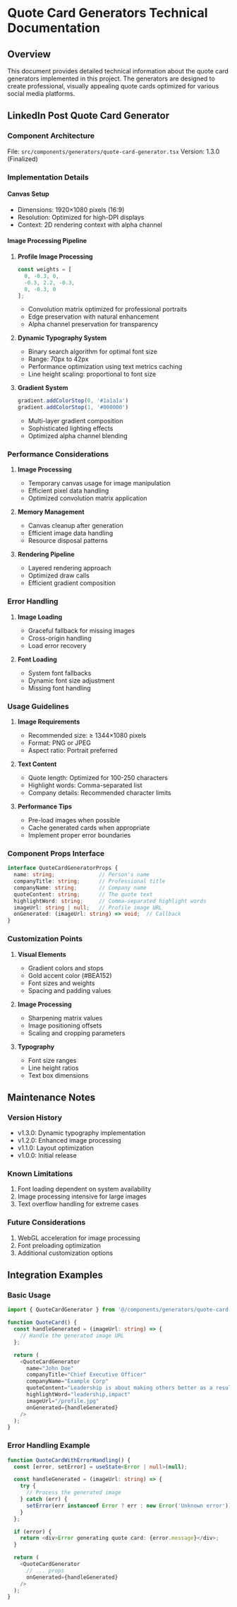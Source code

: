 # Quote Card Generators Technical Documentation

## Overview

This document provides detailed technical information about the quote card generators implemented in this project. The generators are designed to create professional, visually appealing quote cards optimized for various social media platforms.

## LinkedIn Post Quote Card Generator

### Component Architecture

File: `src/components/generators/quote-card-generator.tsx`
Version: 1.3.0 (Finalized)

### Implementation Details

#### Canvas Setup
- Dimensions: 1920×1080 pixels (16:9)
- Resolution: Optimized for high-DPI displays
- Context: 2D rendering context with alpha channel

#### Image Processing Pipeline

1. **Profile Image Processing**
   ```typescript
   const weights = [
     0, -0.3, 0,
     -0.3, 2.2, -0.3,
     0, -0.3, 0
   ];
   ```
   - Convolution matrix optimized for professional portraits
   - Edge preservation with natural enhancement
   - Alpha channel preservation for transparency

2. **Dynamic Typography System**
   - Binary search algorithm for optimal font size
   - Range: 70px to 42px
   - Performance optimization using text metrics caching
   - Line height scaling: proportional to font size

3. **Gradient System**
   ```typescript
   gradient.addColorStop(0, '#1a1a1a')
   gradient.addColorStop(1, '#000000')
   ```
   - Multi-layer gradient composition
   - Sophisticated lighting effects
   - Optimized alpha channel blending

### Performance Considerations

1. **Image Processing**
   - Temporary canvas usage for image manipulation
   - Efficient pixel data handling
   - Optimized convolution matrix application

2. **Memory Management**
   - Canvas cleanup after generation
   - Efficient image data handling
   - Resource disposal patterns

3. **Rendering Pipeline**
   - Layered rendering approach
   - Optimized draw calls
   - Efficient gradient composition

### Error Handling

1. **Image Loading**
   - Graceful fallback for missing images
   - Cross-origin handling
   - Load error recovery

2. **Font Loading**
   - System font fallbacks
   - Dynamic font size adjustment
   - Missing font handling

### Usage Guidelines

1. **Image Requirements**
   - Recommended size: ≥ 1344×1080 pixels
   - Format: PNG or JPEG
   - Aspect ratio: Portrait preferred

2. **Text Content**
   - Quote length: Optimized for 100-250 characters
   - Highlight words: Comma-separated list
   - Company details: Recommended character limits

3. **Performance Tips**
   - Pre-load images when possible
   - Cache generated cards when appropriate
   - Implement proper error boundaries

### Component Props Interface

```typescript
interface QuoteCardGeneratorProps {
  name: string;              // Person's name
  companyTitle: string;      // Professional title
  companyName: string;       // Company name
  quoteContent: string;      // The quote text
  highlightWord: string;     // Comma-separated highlight words
  imageUrl: string | null;   // Profile image URL
  onGenerated: (imageUrl: string) => void;  // Callback
}
```

### Customization Points

1. **Visual Elements**
   - Gradient colors and stops
   - Gold accent color (#BEA152)
   - Font sizes and weights
   - Spacing and padding values

2. **Image Processing**
   - Sharpening matrix values
   - Image positioning offsets
   - Scaling and cropping parameters

3. **Typography**
   - Font size ranges
   - Line height ratios
   - Text box dimensions

## Maintenance Notes

### Version History

- v1.3.0: Dynamic typography implementation
- v1.2.0: Enhanced image processing
- v1.1.0: Layout optimization
- v1.0.0: Initial release

### Known Limitations

1. Font loading dependent on system availability
2. Image processing intensive for large images
3. Text overflow handling for extreme cases

### Future Considerations

1. WebGL acceleration for image processing
2. Font preloading optimization
3. Additional customization options

## Integration Examples

### Basic Usage
```typescript
import { QuoteCardGenerator } from '@/components/generators/quote-card-generator';

function QuoteCard() {
  const handleGenerated = (imageUrl: string) => {
    // Handle the generated image URL
  };

  return (
    <QuoteCardGenerator
      name="John Doe"
      companyTitle="Chief Executive Officer"
      companyName="Example Corp"
      quoteContent="Leadership is about making others better as a result of your presence and making sure that impact lasts in your absence."
      highlightWord="leadership,impact"
      imageUrl="/profile.jpg"
      onGenerated={handleGenerated}
    />
  );
}
```

### Error Handling Example
```typescript
function QuoteCardWithErrorHandling() {
  const [error, setError] = useState<Error | null>(null);

  const handleGenerated = (imageUrl: string) => {
    try {
      // Process the generated image
    } catch (err) {
      setError(err instanceof Error ? err : new Error('Unknown error'));
    }
  };

  if (error) {
    return <div>Error generating quote card: {error.message}</div>;
  }

  return (
    <QuoteCardGenerator
      // ... props
      onGenerated={handleGenerated}
    />
  );
}
``` 